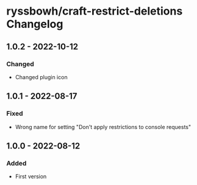 # ryssbowh/craft-restrict-deletions Changelog

## 1.0.2 - 2022-10-12
### Changed
- Changed plugin icon

## 1.0.1 - 2022-08-17
### Fixed
- Wrong name for setting "Don't apply restrictions to console requests"

## 1.0.0 - 2022-08-12
### Added
- First version